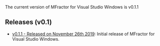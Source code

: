 The current version of MFractor for Visual Studio Windows is v0.1.1

## Releases (v0.1)

 * [v0.1.1 - Released on November 26th 2019](v0/v0.1.md#v0.1.1): Initial release of MFractor for Visual Studio Windows.
